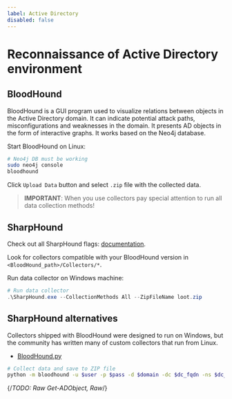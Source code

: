 ```yaml
---
label: Active Directory
disabled: false
---
```


# Reconnaissance of Active Directory environment

## BloodHound

BloodHound is a GUI program used to visualize relations between objects in the Active Directory domain. It can indicate potential attack paths, misconfigurations and weaknesses in the domain. It presents AD objects in the form of interactive graphs. It works based on the Neo4j database.

Start BloodHound on Linux:

```bash
# Neo4j DB must be working
sudo neo4j console
bloodhound
```

Click `Upload Data` button and select `.zip` file with the collected data.

> **IMPORTANT**: When you use collectors pay special attention to run all data collection methods!

## SharpHound

Check out all SharpHound flags: [documentation](https://bloodhound.readthedocs.io/en/latest/data-collection/sharphound-all-flags.html).

Look for collectors compatible with your BloodHound version in `<BloodHound_path>/Collectors/*`.

Run data collector on Windows machine:

```powershell
# Run data collector
.\SharpHound.exe --CollectionMethods All --ZipFileName loot.zip
```

## SharpHound alternatives

Collectors shipped with BloodHound were designed to run on Windows, but the community has written many of custom collectors that run from Linux.  

- [BloodHound.py](https://github.com/dirkjanm/BloodHound.py)

```bash
# Collect data and save to ZIP file
python -m bloodhound -u $user -p $pass -d $domain -dc $dc_fqdn -ns $dc_ip -c All --zip
```

{/*TODO: Raw Get-ADObject, Raw*/}

